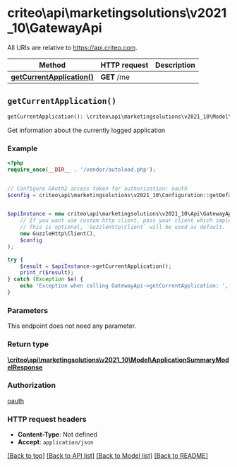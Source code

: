# criteo\api\marketingsolutions\v2021_10\GatewayApi

All URIs are relative to https://api.criteo.com.

Method | HTTP request | Description
------------- | ------------- | -------------
[**getCurrentApplication()**](GatewayApi.md#getCurrentApplication) | **GET** /me | 


## `getCurrentApplication()`

```php
getCurrentApplication(): \criteo\api\marketingsolutions\v2021_10\Model\ApplicationSummaryModelResponse
```



Get information about the currently logged application

### Example

```php
<?php
require_once(__DIR__ . '/vendor/autoload.php');


// Configure OAuth2 access token for authorization: oauth
$config = criteo\api\marketingsolutions\v2021_10\Configuration::getDefaultConfiguration()->setAccessToken('YOUR_ACCESS_TOKEN');


$apiInstance = new criteo\api\marketingsolutions\v2021_10\Api\GatewayApi(
    // If you want use custom http client, pass your client which implements `GuzzleHttp\ClientInterface`.
    // This is optional, `GuzzleHttp\Client` will be used as default.
    new GuzzleHttp\Client(),
    $config
);

try {
    $result = $apiInstance->getCurrentApplication();
    print_r($result);
} catch (Exception $e) {
    echo 'Exception when calling GatewayApi->getCurrentApplication: ', $e->getMessage(), PHP_EOL;
}
```

### Parameters

This endpoint does not need any parameter.

### Return type

[**\criteo\api\marketingsolutions\v2021_10\Model\ApplicationSummaryModelResponse**](../Model/ApplicationSummaryModelResponse.md)

### Authorization

[oauth](../../README.md#oauth)

### HTTP request headers

- **Content-Type**: Not defined
- **Accept**: `application/json`

[[Back to top]](#) [[Back to API list]](../../README.md#endpoints)
[[Back to Model list]](../../README.md#models)
[[Back to README]](../../README.md)
